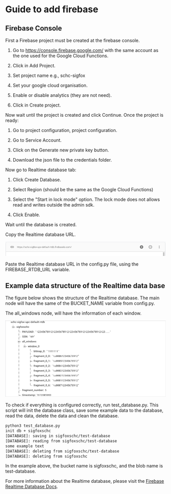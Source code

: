 # Guide to add firebase

## Firebase Console

First a Firebase project must be created at the firebase console.

1. Go to https://console.firebase.google.com/ with the same account as the one
used for the Google Cloud Functions.

2. Click in Add Project.

3. Set project name e.g., schc-sigfox

4. Set your google cloud organisation. 

5. Enable or disable analytics (they are not need).

6. Click in Create project.

Now wait until the project is created and click Continue. Once the project is ready:

1. Go to project configuration, project configuration.

2. Go to Service Account.

3. Click on the Generate new private key button.

4. Download the json file to the credentials folder. 

Now go to Realtime database tab:
 
1. Click Create Database.

2. Select Region (should be the same as the Google Cloud Functions)

2. Select the "Start in lock mode" option. 
The lock mode does not allows read and writes outside the admin sdk.

3. Click Enable.

Wait until the database is created. 

Copy the Realtime database URL.

![firebase-RTDB-url](images/firebase-RTDB-url.png)
 
Paste the Realtime database URL in the config.py file, using the FIREBASE_RTDB_URL variable.

## Example data structure of the Realtime data base

The figure below shows the structure of the Realtime database. 
The main node will have the same of the BUCKET_NAME variable from config.py.

The all_windows node, will have the information of each window.

![firebase-RTDB-structure](images/firebase-RTDB-structure.png)

To check if everything is configured correctly, run test_database.py.
This script will init the database class, save some example data to the database,
read the data, delete the data and clean the database.

```text
python3 test_database.py
init db + sigfoxschc
[DATABASE]: saving in sigfoxschc/test-database
[DATABASE]: reading from sigfoxschc/test-database
some example text
[DATABASE]: deleting from sigfoxschc/test-database
[DATABASE]: deleting from sigfoxschc
```
In the example above, the bucket name is sigfoxschc, and the blob name is test-database.

For more information about the Realtime database, please visit the [Firebase Realtime Database Docs](https://firebase.google.com/docs/database/admin/start).




